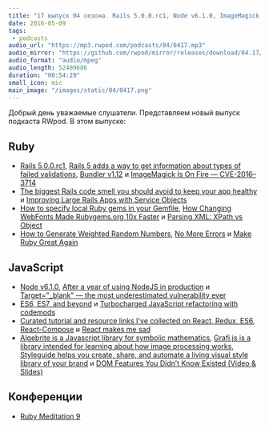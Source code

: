 ```yaml
---
title: "17 выпуск 04 сезона. Rails 5.0.0.rc1, Node v6.1.0, ImageMagick Is On Fire, Parsing XML, Target=_blank, Algebrite, Grafi.js и прочее"
date: 2016-05-09
tags:
 - podcasts
audio_url: "https://mp3.rwpod.com/podcasts/04/0417.mp3"
audio_mirror: "https://github.com/rwpod/mirror/releases/download/04.17/0417.mp3"
audio_format: "audio/mpeg"
audio_length: 52409686
duration: "00:54:29"
small_icon: mic
main_image: "/images/static/04/0417.png"
---
```


Добрый день уважаемые слушатели. Представляем новый выпуск подкаста RWpod. В этом выпуске:

## Ruby

 - [Rails 5.0.0.rc1](https://rubygems.org/gems/rails/versions/5.0.0.racecar1), [Rails 5 adds a way to get information about types of failed validations](http://blog.bigbinary.com/2016/05/03/rails-5-adds-a-way-to-get-information-about-types-of-failed-validations.html), [Bundler v1.12](http://bundler.io/v1.12/whats_new.html) и [ImageMagick Is On Fire — CVE-2016–3714](https://imagetragick.com/)
 - [The biggest Rails code smell you should avoid to keep your app healthy](https://medium.com/planet-arkency/the-biggest-rails-code-smell-you-should-avoid-to-keep-your-app-healthy-a61fd75ab2d3) и [Improving Large Rails Apps with Service Objects](http://aaronlasseigne.com/2016/04/27/improving-large-rails-apps-with-service-objects/)
 - [How to specify local Ruby gems in your Gemfile](https://rossta.net/blog/how-to-specify-local-ruby-gems-in-your-gemfile.html), [How Changing WebFonts Made Rubygems.org 10x Faster](https://www.nateberkopec.com/2015/11/30/how-changing-webfonts-made-rubygems-10x-faster.html) и [Parsing XML: XPath vs Object](https://medium.com/@evmorov/parsing-xml-xpath-vs-object-ebbca0ba9a2d)
 - [How to Generate Weighted Random Numbers](http://www.blackbytes.info/2016/05/weighted-random-numbers/), [No More Errors](http://idiosyncratic-ruby.com/32-no-more-errors.html) и [Make Ruby Great Again](http://blog.testdouble.com/posts/2016-05-09-make-ruby-great-again.html)

## JavaScript

 - [Node v6.1.0](https://nodejs.org/en/blog/release/v6.1.0/), [After a year of using NodeJS in production](http://geekforbrains.com/post/after-a-year-of-nodejs-in-production) и [Target="_blank" — the most underestimated vulnerability ever](https://medium.com/@jitbit/target-blank-the-most-underestimated-vulnerability-ever-96e328301f4c)
 - [ES6, ES7, and beyond](http://v8project.blogspot.co.il/2016/04/es6-es7-and-beyond.html) и [Turbocharged JavaScript refactoring with codemods](https://medium.com/airbnb-engineering/turbocharged-javascript-refactoring-with-codemods-b0cae8b326b9)
 - [Curated tutorial and resource links I've collected on React, Redux, ES6](https://github.com/markerikson/react-redux-links), [React-Compose](http://reactcompose.com/) и [React makes me sad](https://medium.com/@tenorb/react-makes-me-sad-efc135796595)
 - [Algebrite is a Javascript library for symbolic mathematics](http://algebrite.org/), [Grafi.js is a library intended for learning about how image processing works](http://grafijs.org/), [Styleguide helps you create, share, and automate a living visual style library of your brand](http://devbridge.github.io/Styleguide/) и [DOM Features You Didn’t Know Existed (Video & Slides)](http://www.impressivewebs.com/dom-features-you-didnt-know-existed-video-slides/)

## Конференции

 - [Ruby Meditation 9](http://www.eventbrite.com/e/ruby-meditation-9-tickets-24841879731)


<!--more-->
